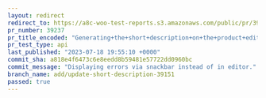 ```yaml
---
layout: redirect
redirect_to: https://a8c-woo-test-reports.s3.amazonaws.com/public/pr/39237/api/index.html
pr_number: 39237
pr_title_encoded: "Generating+the+short+description+on+the+product+editor"
pr_test_type: api
last_published: "2023-07-18 19:55:10 +0000"
commit_sha: a818e4f6473c6e8eedd8b59481e57722dd0960bc
commit_message: "Displaying errors via snackbar instead of in editor."
branch_name: add/update-short-description-39151
passed: true
---
```


